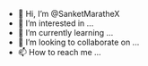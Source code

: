 - 👋 Hi, I’m @SanketMaratheX
- 👀 I’m interested in ...
- 🌱 I’m currently learning ...
- 💞️ I’m looking to collaborate on ...
- 📫 How to reach me ...

<!---
SanketMaratheX/SanketMaratheX is a ✨ special ✨ repository because its `README.md` (this file) appears on your GitHub profile.
You can click the Preview link to take a look at your changes.
--->
